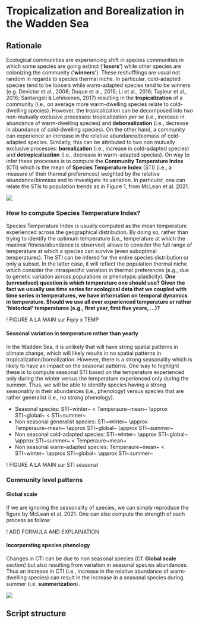 # Tropicalization and Borealization in the Wadden Sea

## Rationale

Ecological communities are experiencing shift in species communities in which some species are going extinct ('**losers**') while other species are colonizing the community ('**winners**'). These reshufflings are usual not random in regards to species thermal niche. In particular, cold-adapted species tend to be loosers while warm-adapted species tend to be winners (e.g. Devictor et al., 2008; Duque et al., 2015; Li et al., 2016; Tayleur et al., 2016; Santangeli & Lehikoinen, 2017) resulting in the **tropicalization** of a community (i.e., on average more warm-dwelling species relate to cold-dwelling species). However, the tropicalization can be decomposed into two non-mutually exclusive processes: tropicalization *per se* (i.e., increase in abundance of warm-dwelling species) and **deborealization** (i.e., decrease in abundance of cold-dwelling species). On the other hand, a community can experience an increase in the relative abundance/biomass of cold-adapted species. Similarly, this can be attributed to two non mutually exclusive processes: **borealization** (i.e., increase in cold-adapted species) and **detropicalization** (i.e., decrease in warm-adapted species). On way to infer these processes is to compute the **Community Temperature Index** (CTI) which is the mean of **Species Temperature Index** (STI) (i.e., a measure of their thermal preferences) weighted by the relative abundance/biomass and to investigate its variation. In particular, one can relate the STIs to population trends as in Figure 1, from McLean et al. 2021.

![](../figures_ReadMe/FourProc.png)

### How to compute Species Temperature Index? 
Species Temperature Index is usually computed as the mean temperature experienced across the geographical distribution. By doing so, rather than trying to identify the optimum temperature (i.e., temperature at which the maximal fitness/abundance is observed) allows to consider the full range of temperature at which a species can survive (even suboptimal temperatures). The STI can be infered for the entire species distribution or only a subset. In the latter case, it will reflect the population thermal niche which consider the intraspecific variation in thermal preferences (e.g., due to genetic variation across populations or phenotypic plasticity).
**One (unresolved) question is which temperature one should use? Given the fact we usually use time series for ecological data that we coupled with time series in temperatures, we have information on temporal dynamics in temperature. Should we use all ever experienced temperature or rather 'historical' temperatures (e.g., first year, first five years,  ...)?**

! FIGURE A LA MAIN sur Fqcy x TEMP

#### Seasonal variation in temperature rather than yearly
In the Wadden Sea, it is unlikely that will have string spatial patterns in climate change, which will likely results in no spatial patterns in tropicalization/borealization. However, there is a strong seasonality which is likely to have an impact on the seasonal patterns. One way to highlight these is to compute seasonal STI based on the temperature experienced only during the winter versus the temperature experienced only during the summer. Thus, we will be able to identify species having a strong seasonality in their abundances (i.e., phenology) versus species that are rather generalist (i.e., no strong phenology).

- Seasonal species: STI~winter~ < Temperaure~mean~ \approx STI~global~ < STI~summer~
- Non seasonal generalist species: STI~winter~ \approx Temperaure~mean~ \approx STI~global~ \approx STI~summer~
- Non seasonal cold-adapted species: STI~winter~ \approx STI~global~ \approx STI~summer~ < Temperaure~mean~
- Non seasonal warm-adapted species: Temperaure~mean~ < STI~winter~ \approx STI~global~ \approx STI~summer~

! FIGURE A LA MAIN sur STI seasonal

### Community level patterns
#### Global scale
If we are ignoring the seasonality of species, we can simply reproduce the figure by McLean et al. 2021. One can also compute the strength of each process as follow: 

! ADD FORMULA AND EXPLAINATION 

#### Incorporating species phenology
Changes in CTI can be due to non seasonal species (Cf. **Global scale** section) but also resulting from variation in seasonal species abundances. Thus an increase in CTI (i.e., increase in the relative abundance of warm-dwelling species) can result in the increase in a seasonal species during summer (i.e. **summerization**). 

![](../figures_ReadMe/DecisionTree.png)

## Script structure

